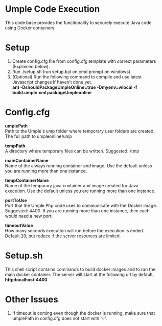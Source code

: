 # Umple Code Execution

This code base provides the functionality to securely execute Java code using Docker containers.

# Setup

1. Create config.cfg file from config.cfg.template with correct parameters (Explained below).
2. Run ./setup.sh (run setup.bat on cmd prompt on windows)
3. (Optional) Run the following command to compile and use latest Javascript changes if haven't done yet.  
   **ant -DshouldPackageUmpleOnline=true -Dmyenv=wlocal -f build.umple.xml packageUmpleonline**

# Config.cfg

**umplePath**  
Path to the Umple's ump folder where temporary user folders are created. The full path to umpleonline/ump

**tempPath**  
A directory where temporary files can be written. Suggested: /tmp

**mainContainerName**  
Name of the always running container and image. Use the default unless you are running more than one instance.

**tempContainerName**  
Name of the temporary java container and image created for Java execution. Use the default unless you are running more than one instance.

**portToUse**  
Port that the Umple Php code uses to communicate with the Docker image. Suggested: 4400. If you are running more than one instance, then each would need a new port.

**timeoutValue**  
How many seconds execution will run before the execution is ended. Default 20, but reduce if the server resources are limited.

# Setup.sh

This shell script contains commands to build docker images and to run the main docker container. The server will start at the following url by default.  
**http:localhost:4400**

# Other Issues

1. If timeout is coming even though the docker is running, make sure that umplePath in config.cfg does not start with '~'.
